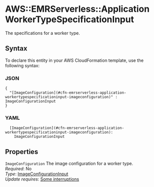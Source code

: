 # AWS::EMRServerless::Application WorkerTypeSpecificationInput<a name="aws-properties-emrserverless-application-workertypespecificationinput"></a>

The specifications for a worker type\.

## Syntax<a name="aws-properties-emrserverless-application-workertypespecificationinput-syntax"></a>

To declare this entity in your AWS CloudFormation template, use the following syntax:

### JSON<a name="aws-properties-emrserverless-application-workertypespecificationinput-syntax.json"></a>

```
{
  "[ImageConfiguration](#cfn-emrserverless-application-workertypespecificationinput-imageconfiguration)" : ImageConfigurationInput
}
```

### YAML<a name="aws-properties-emrserverless-application-workertypespecificationinput-syntax.yaml"></a>

```
  [ImageConfiguration](#cfn-emrserverless-application-workertypespecificationinput-imageconfiguration): 
    ImageConfigurationInput
```

## Properties<a name="aws-properties-emrserverless-application-workertypespecificationinput-properties"></a>

`ImageConfiguration`  <a name="cfn-emrserverless-application-workertypespecificationinput-imageconfiguration"></a>
The image configuration for a worker type\.  
*Required*: No  
*Type*: [ImageConfigurationInput](aws-properties-emrserverless-application-imageconfigurationinput.md)  
*Update requires*: [Some interruptions](https://docs.aws.amazon.com/AWSCloudFormation/latest/UserGuide/using-cfn-updating-stacks-update-behaviors.html#update-some-interrupt)